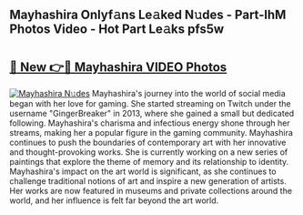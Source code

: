 ## Mayhashira Onlyf𝚊ns Le𝚊ked N𝚞des - Part-lhM Photos Video - Hot Part Le𝚊ks pfs5w

# <h2><a href="http://ac45043.deff.icu/?id=Mayhashira">🔗 New 👉🔴 Mayhashira VIDEO Photos</a></h2>

[![Mayhashira N𝚞des](https://i.imgur.com/rIISA9y.gif)](http://ac45043.deff.icu/?id=Mayhashira)
Mayhashira's journey into the world of social media began with her love for gaming. She started streaming on Twitch under the username "GingerBreaker" in 2013, where she gained a small but dedicated following. Mayhashira's charisma and infectious energy shone through her streams, making her a popular figure in the gaming community. Mayhashira continues to push the boundaries of contemporary art with her innovative and thought-provoking works. She is currently working on a new series of paintings that explore the theme of memory and its relationship to identity. Mayhashira's impact on the art world is significant, as she continues to challenge traditional notions of art and inspire a new generation of artists. Her works are now featured in museums and private collections around the world, and her influence is felt far beyond the art world.
